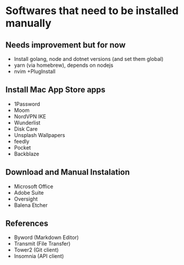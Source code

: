 # Softwares that need to be installed manually

## Needs improvement but for now
- Install golang, node and dotnet versions (and set them global)
- yarn (via homebrew), depends on nodejs
- nvim +PlugInstall

## Install Mac App Store apps

- 1Password
- Moom
- NordVPN IKE
- Wunderlist
- Disk Care
- Unsplash Wallpapers
- feedly
- Pocket
- Backblaze

## Download and Manual Instalation

- Microsoft Office
- Adobe Suite
- Oversight
- Balena Etcher

## References

- Byword (Markdown Editor)
- Transmit (File Transfer)
- Tower2 (Git client)
- Insomnia (API client)
